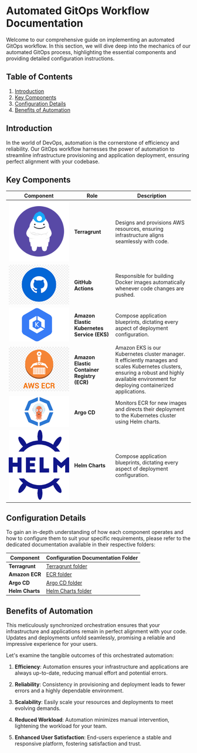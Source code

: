 # Automated GitOps Workflow Documentation

Welcome to our comprehensive guide on implementing an automated GitOps workflow. In this section, we will dive deep into the mechanics of our automated GitOps process, highlighting the essential components and providing detailed configuration instructions.

## Table of Contents
1. [Introduction](#introduction)
2. [Key Components](#key-components)
3. [Configuration Details](#configuration-details)
4. [Benefits of Automation](#benefits-of-automation)

## Introduction

In the world of DevOps, automation is the cornerstone of efficiency and reliability. Our GitOps workflow harnesses the power of automation to streamline infrastructure provisioning and application deployment, ensuring perfect alignment with your codebase.

## Key Components

| Component     | Role                                                   | Description                                                  |
|---------------|--------------------------------------------------------|--------------------------------------------------------------|
| ![Terragrunt](terragrunt.png) | **Terragrunt** | Designs and provisions AWS resources, ensuring infrastructure aligns seamlessly with code. |
| ![GitHub Actions](github-actions.png) | **GitHub Actions** | Responsible for building Docker images automatically whenever code changes are pushed. |
| ![Amazon EKS](eks.png) | **Amazon Elastic Kubernetes Service (EKS)** | Compose application blueprints, dictating every aspect of deployment configuration. |
| ![Amazon ECR](ecr.png) | **Amazon Elastic Container Registry (ECR)** | Amazon EKS is our Kubernetes cluster manager. It efficiently manages and scales Kubernetes clusters, ensuring a robust and highly available environment for deploying containerized applications. |
| ![Argo CD](argo.png) | **Argo CD** | Monitors ECR for new images and directs their deployment to the Kubernetes cluster using Helm charts. |
| ![Helm Charts](helm.png) | **Helm Charts** | Compose application blueprints, dictating every aspect of deployment configuration. |

## Configuration Details

To gain an in-depth understanding of how each component operates and how to configure them to suit your specific requirements, please refer to the dedicated documentation available in their respective folders:

| Component                | Configuration Documentation Folder |
|--------------------------|-----------------------------------|
| **Terragrunt**           | [Terragrunt folder](./Terragrunt) |
| **Amazon ECR**           | [ECR folder](link-to-ecr)         |
| **Argo CD**              | [Argo CD folder](link-to-argo-cd) |
| **Helm Charts**          | [Helm Charts folder](./helm)      |

## Benefits of Automation

This meticulously synchronized orchestration ensures that your infrastructure and applications remain in perfect alignment with your code. Updates and deployments unfold seamlessly, promising a reliable and impressive experience for your users.

Let's examine the tangible outcomes of this orchestrated automation:

1. **Efficiency**: Automation ensures your infrastructure and applications are always up-to-date, reducing manual effort and potential errors.

2. **Reliability**: Consistency in provisioning and deployment leads to fewer errors and a highly dependable environment.

3. **Scalability**: Easily scale your resources and deployments to meet evolving demands.

4. **Reduced Workload**: Automation minimizes manual intervention, lightening the workload for your team.

5. **Enhanced User Satisfaction**: End-users experience a stable and responsive platform, fostering satisfaction and trust.
